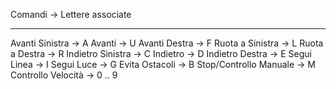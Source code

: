 Comandi -> Lettere associate
____________________________
Avanti Sinistra -> A
Avanti -> U
Avanti Destra -> F
Ruota a Sinistra -> L
Ruota a Destra -> R
Indietro Sinistra -> C
Indietro -> D
Indietro Destra -> E
Segui Linea -> I
Segui Luce -> G
Evita Ostacoli -> B
Stop/Controllo Manuale -> M
Controllo Velocità -> 0 .. 9
